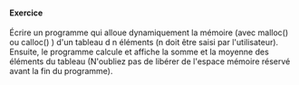 
#### Exercice

Écrire un programme qui alloue dynamiquement la mémoire (avec malloc() ou calloc() ) d'un tableau d n éléments (n doit être saisi par l'utilisateur). Ensuite, le programme calcule et affiche la somme et la moyenne des éléments du tableau (N'oubliez pas de libérer de l'espace mémoire réservé avant la fin du programme).
